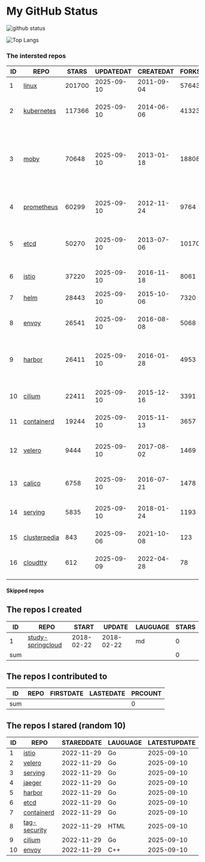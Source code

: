 # My GitHub Status

<img src="https://github-readme-stats-1.yihong0618.vercel.app/api?username=daoqingniu&show_icons=true&&&hide_title=true&count_private=true" alt="github status" />

![Top Langs](https://github-readme-stats-1.yihong0618.vercel.app/api/top-langs/?username=daoqingniu&layout=compact)

<!--START_SECTION:github_repos-->
### The intersted repos
| ID |                              REPO                               | STARS  | UPDATEDAT  | CREATEDAT  | FORKSCOUNT |                                                DESCRIPTIONS                                                |
|----|-----------------------------------------------------------------|--------|------------|------------|------------|------------------------------------------------------------------------------------------------------------|
|  1 | [linux](https://github.com/torvalds/linux)                      | 201700 | 2025-09-10 | 2011-09-04 |      57643 | Linux kernel source tree                                                                                   |
|  2 | [kubernetes](https://github.com/kubernetes/kubernetes)          | 117366 | 2025-09-10 | 2014-06-06 |      41323 | Production-Grade Container Scheduling and Management                                                       |
|  3 | [moby](https://github.com/moby/moby)                            |  70648 | 2025-09-10 | 2013-01-18 |      18808 | The Moby Project - a collaborative project for the container ecosystem to assemble container-based systems |
|  4 | [prometheus](https://github.com/prometheus/prometheus)          |  60299 | 2025-09-10 | 2012-11-24 |       9764 | The Prometheus monitoring system and time series database.                                                 |
|  5 | [etcd](https://github.com/etcd-io/etcd)                         |  50270 | 2025-09-10 | 2013-07-06 |      10170 | Distributed reliable key-value store for the most critical data of a distributed system                    |
|  6 | [istio](https://github.com/istio/istio)                         |  37220 | 2025-09-10 | 2016-11-18 |       8061 | Connect, secure, control, and observe services.                                                            |
|  7 | [helm](https://github.com/helm/helm)                            |  28443 | 2025-09-10 | 2015-10-06 |       7320 | The Kubernetes Package Manager                                                                             |
|  8 | [envoy](https://github.com/envoyproxy/envoy)                    |  26541 | 2025-09-10 | 2016-08-08 |       5068 | Cloud-native high-performance edge/middle/service proxy                                                    |
|  9 | [harbor](https://github.com/goharbor/harbor)                    |  26411 | 2025-09-10 | 2016-01-28 |       4953 | An open source trusted cloud native registry project that stores, signs, and scans content.                |
| 10 | [cilium](https://github.com/cilium/cilium)                      |  22411 | 2025-09-10 | 2015-12-16 |       3391 | eBPF-based Networking, Security, and Observability                                                         |
| 11 | [containerd](https://github.com/containerd/containerd)          |  19244 | 2025-09-10 | 2015-11-13 |       3657 | An open and reliable container runtime                                                                     |
| 12 | [velero](https://github.com/vmware-tanzu/velero)                |   9444 | 2025-09-10 | 2017-08-02 |       1469 | Backup and migrate Kubernetes applications and their persistent volumes                                    |
| 13 | [calico](https://github.com/projectcalico/calico)               |   6758 | 2025-09-10 | 2016-07-21 |       1478 | Cloud native networking and network security                                                               |
| 14 | [serving](https://github.com/knative/serving)                   |   5835 | 2025-09-10 | 2018-01-24 |       1193 | Kubernetes-based, scale-to-zero, request-driven compute                                                    |
| 15 | [clusterpedia](https://github.com/clusterpedia-io/clusterpedia) |    843 | 2025-09-06 | 2021-10-08 |        123 | The Encyclopedia of Kubernetes clusters                                                                    |
| 16 | [cloudtty](https://github.com/cloudtty/cloudtty)                |    612 | 2025-09-09 | 2022-04-28 |         78 | A Friendly Kubernetes CloudShell (Web Terminal) !                                                          |



#### Skipped repos
<!--END_SECTION:github_repos-->

<!--START_SECTION:my_github-->
## The repos I created
| ID  |                                 REPO                                 |   START    |   UPDATE   | LAUGUAGE | STARS |
|-----|----------------------------------------------------------------------|------------|------------|----------|-------|
|   1 | [study-springcloud](https://github.com/daoqingniu/study-springcloud) | 2018-02-22 | 2018-02-22 | md       |     0 |
| sum |                                                                      |            |            |          |     0 |

## The repos I contributed to
| ID  | REPO | FIRSTDATE | LASTEDATE | PRCOUNT |
|-----|------|-----------|-----------|---------|
| sum |      |           |           |       0 |

## The repos I stared (random 10)
| ID |                          REPO                          | STAREDDATE | LAUGUAGE | LATESTUPDATE |
|----|--------------------------------------------------------|------------|----------|--------------|
|  1 | [istio](https://github.com/istio/istio)                | 2022-11-29 | Go       | 2025-09-10   |
|  2 | [velero](https://github.com/vmware-tanzu/velero)       | 2022-11-29 | Go       | 2025-09-10   |
|  3 | [serving](https://github.com/knative/serving)          | 2022-11-29 | Go       | 2025-09-10   |
|  4 | [jaeger](https://github.com/jaegertracing/jaeger)      | 2022-11-29 | Go       | 2025-09-10   |
|  5 | [harbor](https://github.com/goharbor/harbor)           | 2022-11-29 | Go       | 2025-09-10   |
|  6 | [etcd](https://github.com/etcd-io/etcd)                | 2022-11-29 | Go       | 2025-09-10   |
|  7 | [containerd](https://github.com/containerd/containerd) | 2022-11-29 | Go       | 2025-09-10   |
|  8 | [tag-security](https://github.com/cncf/tag-security)   | 2022-11-29 | HTML     | 2025-09-10   |
|  9 | [cilium](https://github.com/cilium/cilium)             | 2022-11-29 | Go       | 2025-09-10   |
| 10 | [envoy](https://github.com/envoyproxy/envoy)           | 2022-11-29 | C++      | 2025-09-10   |

<!--END_SECTION:my_github-->
